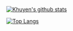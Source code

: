 [![Khuyen's github stats](https://github-readme-stats.vercel.app/api?username=yaroslavtsepkov&count_private=true&show_icons=true&theme=dark&hide_rank=false)](https://github.com/yaroslavtsepkov/github-readme-stats)

[![Top Langs](https://github-readme-stats.vercel.app/api/top-langs/?username=yaroslavtsepkov&theme=dark)](https://github.com/yaroslavtsepkov/github-readme-stats)

